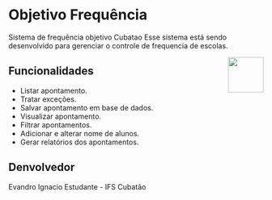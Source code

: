 # Objetivo Frequência
Sistema de frequência objetivo Cubatao
Esse sistema está sendo desenvolvido para gerenciar o controle de frequencia de escolas.

<img
  src="/logo.png"
  width="70"
  align="right"
/>

## Funcionalidades
  *  Listar apontamento.
  *  Tratar exceções.
  * Salvar apontamento em base de dados.
  * Visualizar apontamento.
  * Filtrar apontamentos.
  * Adicionar e alterar nome de alunos.
  * Gerar relatórios dos apontamentos.
  
  
  
  
## Denvolvedor
  Evandro Ignacio
  Estudante - IFS Cubatão 


